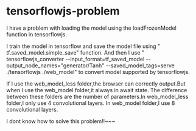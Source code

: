 # tensorflowjs-problem
I have a problem with loading the model using the loadFrozenModel function in tensorflowjs.

I train the model in tensorflow and save the model file using " tf.saved_model.simple_save" function.
And then I use " tensorflowjs_converter --input_format=tf_saved_model --output_node_names="generator/Tanh" --saved_model_tags=serve ./tensorflowjs ./web_model"  to convert model supported by tensorflowjs.


If I use the web_model_less folder,the browser can correctly output.But when I use the web_model folder,it always in await state.
The difference between these folders are the number of parameters.In web_model_less folder,I only use 4 convolutional layers. In web_model folder,I use 8 convolutional layers.

I dont know how to solve this problem!!~~~
